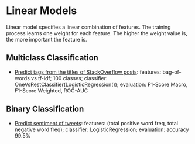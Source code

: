 # Linear Models

Linear model specifies a linear combination of features. The training process learns one weight for each feature. The higher the weight value is, the more important the feature is.

## Multiclass Classification

* [Predict tags from the titles of StackOverflow posts](https://github.com/msfchen/machine_learning/tree/master/linearmodel/tagprediction): features: bag-of-words vs tf-idf; 100 classes; classifier: OneVsRestClassifier(LogisticRegression()); evaluation: F1-Score Macro, F1-Score Weighted, ROC-AUC 

## Binary Classification

* [Predict sentiment of tweets](https://github.com/msfchen/machine_learning/tree/master/linearmodel/sentimentpred): features: (total positive word freq, total negative word freq); classifier: LogisticRegression; evaluation: accuracy 99.5%